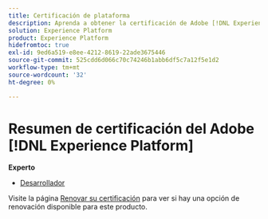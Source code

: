 ```yaml
---
title: Certificación de plataforma
description: Aprenda a obtener la certificación de Adobe [!DNL Experience Platform] Expert.
solution: Experience Platform
product: Experience Platform
hidefromtoc: true
exl-id: 9ed6a519-e8ee-4212-8619-22ade3675446
source-git-commit: 525cdd6d066c70c74246b1abb6df5c7a12f5e1d2
workflow-type: tm+mt
source-wordcount: '32'
ht-degree: 0%

---
```


# Resumen de certificación del Adobe [!DNL Experience Platform]

**Experto**

* [Desarrollador](/help/certifications/aep/aep-e-foundations.md) <!--AD0-E601-->

Visite la página [Renovar su certificación](/help/certifications/renew.md) para ver si hay una opción de renovación disponible para este producto.

